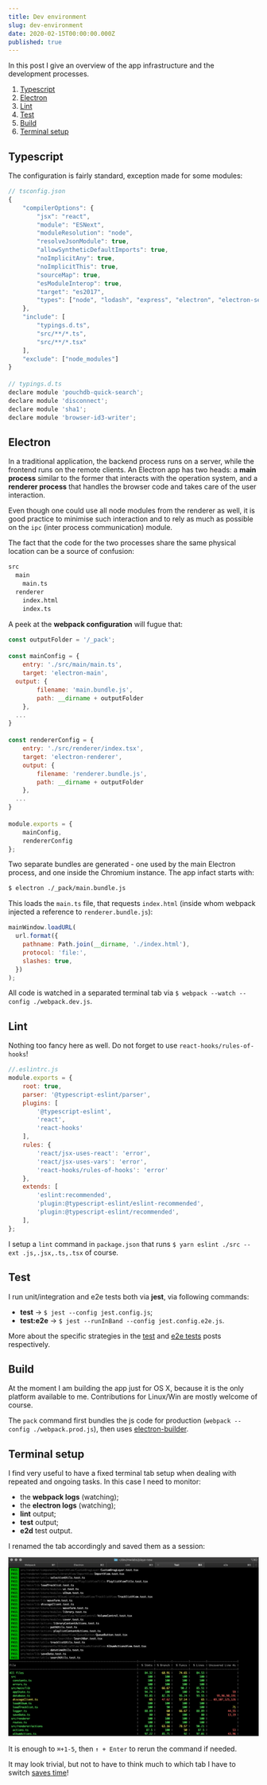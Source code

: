 ```yaml
---
title: Dev environment
slug: dev-environment
date: 2020-02-15T00:00:00.000Z
published: true
---
```


In this post I give an overview of the app infrastructure and the development processes.

1. [Typescript](#typescript)
2. [Electron](#electron)
3. [Lint](#lint)
4. [Test](#test)
5. [Build](#build)
6. [Terminal setup](#terminal-setup)

## Typescript

The configuration is fairly standard, exception made for some modules:

```javascript
// tsconfig.json
{
	"compilerOptions": {
		"jsx": "react",
		"module": "ESNext",
		"moduleResolution": "node",
		"resolveJsonModule": true,
		"allowSyntheticDefaultImports": true,
		"noImplicitAny": true,
		"noImplicitThis": true,
		"sourceMap": true,
		"esModuleInterop": true,
		"target": "es2017",
		"types": ["node", "lodash", "express", "electron", "electron-settings", "pouchdb", "jest"]
	},
	"include": [
		"typings.d.ts",
		"src/**/*.ts",
		"src/**/*.tsx"
	],
	"exclude": ["node_modules"]
}

// typings.d.ts
declare module 'pouchdb-quick-search';
declare module 'disconnect';
declare module 'sha1';
declare module 'browser-id3-writer';
```

## Electron

In a traditional application, the backend process runs on a server, while the frontend runs on the remote clients. An Electron app has two heads: a **main process** similar to the former that interacts with the operation system, and a **renderer process** that handles the browser code and takes care of the user interaction.

Even though one could use all node modules from the renderer as well, it is good practice to minimise such interaction and to rely as much as possible on the `ipc` (inter process communication) module.

The fact that the code for the two processes share the same physical location can be a source of confusion:

```bash
src
  main
    main.ts
  renderer
    index.html
    index.ts
```

A peek at the **webpack configuration** will fugue that:

```javascript
const outputFolder = '/_pack';

const mainConfig = {
	entry: './src/main/main.ts',
	target: 'electron-main',
  output: {
		filename: 'main.bundle.js',
		path: __dirname + outputFolder
	},
  ...
}

const rendererConfig = {
	entry: './src/renderer/index.tsx',
	target: 'electron-renderer',
	output: {
		filename: 'renderer.bundle.js',
		path: __dirname + outputFolder
	},
  ...
}

module.exports = {
	mainConfig,
	rendererConfig
};
```

Two separate bundles are generated - one used by the main Electron process, and one inside the Chromium instance. The app infact starts with:

```bash
$ electron ./_pack/main.bundle.js
```

This loads the `main.ts` file, that requests `index.html` (inside whom webpack injected a reference to `renderer.bundle.js`):

```javascript
mainWindow.loadURL(
  url.format({
    pathname: Path.join(__dirname, './index.html'),
    protocol: 'file:',
    slashes: true,
  })
);
```

All code is watched in a separated terminal tab via `$ webpack --watch --config ./webpack.dev.js`.

## Lint

Nothing too fancy here as well. Do not forget to use `react-hooks/rules-of-hooks`!

```javascript
//.eslintrc.js
module.exports = {
	root: true,
	parser: '@typescript-eslint/parser',
	plugins: [
		'@typescript-eslint',
		'react',
		'react-hooks'
	],
	rules: {
		'react/jsx-uses-react': 'error',
		'react/jsx-uses-vars': 'error',
		'react-hooks/rules-of-hooks': 'error'
	},
	extends: [
		'eslint:recommended',
		'plugin:@typescript-eslint/eslint-recommended',
		'plugin:@typescript-eslint/recommended',
	],
};
```

I setup a `lint` command in `package.json` that runs `$ yarn eslint ./src --ext .js,.jsx,.ts,.tsx` of course.

## Test

I run unit/integration and e2e tests both via **jest**, via following commands:

- **test** -> `$ jest --config jest.config.js`;
- **test:e2e** -> `$ jest --runInBand --config jest.config.e2e.js`.

More about the specific strategies in the [test][test] and [e2e tests][e2e] posts respectively.

## Build

At the moment I am building the app just for OS X, because it is the only platform available to me. Contributions for Linux/Win are mostly welcome of course.

The `pack` command first bundles the js code for production (`webpack --config ./webpack.prod.js`), then uses [electron-builder][electron-builder].

## Terminal setup

I find very useful to have a fixed terminal tab setup when dealing with repeated and ongoing tasks. In this case I need to monitor:

- the **webpack logs** (watching);
- the **electron logs** (watching);
- **lint** output;
- **test** output;
- **e2d** test output.

I renamed the tab accordingly and saved them as a session:

![terminal][terminal]

It is enough to `⌘+1-5`, then `↑ + Enter` to rerun the command if needed.

It may look trivial, but not to have to think much to which tab I have to switch [saves time][xkcd]!

[terminal]: /images/screenshots/terminal_setup.png
[xkcd]: https://xkcd.com/1205/
[test]: /devblog/2020-02-08/testing
[e2e]: /devblog/2020-02-29/end-to-end-testing
[electron-builder]: https://github.com/electron-userland/electron-builder
